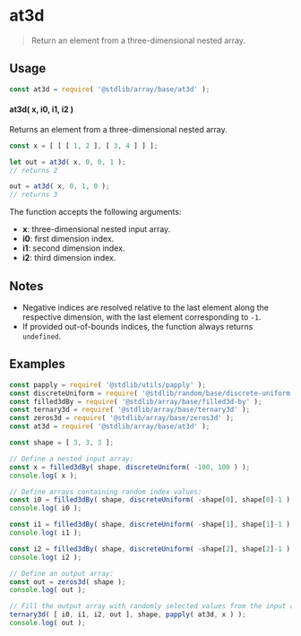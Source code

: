 <!--

@license Apache-2.0

Copyright (c) 2024 The Stdlib Authors.

Licensed under the Apache License, Version 2.0 (the "License");
you may not use this file except in compliance with the License.
You may obtain a copy of the License at

   http://www.apache.org/licenses/LICENSE-2.0

Unless required by applicable law or agreed to in writing, software
distributed under the License is distributed on an "AS IS" BASIS,
WITHOUT WARRANTIES OR CONDITIONS OF ANY KIND, either express or implied.
See the License for the specific language governing permissions and
limitations under the License.

-->

# at3d

> Return an element from a three-dimensional nested array.

<!-- Section to include introductory text. Make sure to keep an empty line after the intro `section` element and another before the `/section` close. -->

<section class="intro">

</section>

<!-- /.intro -->

<!-- Package usage documentation. -->

<section class="usage">

## Usage

```javascript
const at3d = require( '@stdlib/array/base/at3d' );
```

#### at3d( x, i0, i1, i2 )

Returns an element from a three-dimensional nested array.

```javascript
const x = [ [ [ 1, 2 ], [ 3, 4 ] ] ];

let out = at3d( x, 0, 0, 1 );
// returns 2

out = at3d( x, 0, 1, 0 );
// returns 3
```

The function accepts the following arguments:

-   **x**: three-dimensional nested input array.
-   **i0**: first dimension index.
-   **i1**: second dimension index.
-   **i2**: third dimension index.

</section>

<!-- /.usage -->

<!-- Package usage notes. Make sure to keep an empty line after the `section` element and another before the `/section` close. -->

<section class="notes">

## Notes

-   Negative indices are resolved relative to the last element along the respective dimension, with the last element corresponding to `-1`.
-   If provided out-of-bounds indices, the function always returns `undefined`.

</section>

<!-- /.notes -->

<!-- Package usage examples. -->

<section class="examples">

## Examples

<!-- eslint no-undef: "error" -->

```javascript
const papply = require( '@stdlib/utils/papply' );
const discreteUniform = require( '@stdlib/random/base/discrete-uniform' ).factory;
const filled3dBy = require( '@stdlib/array/base/filled3d-by' );
const ternary3d = require( '@stdlib/array/base/ternary3d' );
const zeros3d = require( '@stdlib/array/base/zeros3d' );
const at3d = require( '@stdlib/array/base/at3d' );

const shape = [ 3, 3, 3 ];

// Define a nested input array:
const x = filled3dBy( shape, discreteUniform( -100, 100 ) );
console.log( x );

// Define arrays containing random index values:
const i0 = filled3dBy( shape, discreteUniform( -shape[0], shape[0]-1 ) );
console.log( i0 );

const i1 = filled3dBy( shape, discreteUniform( -shape[1], shape[1]-1 ) );
console.log( i1 );

const i2 = filled3dBy( shape, discreteUniform( -shape[2], shape[2]-1 ) );
console.log( i2 );

// Define an output array:
const out = zeros3d( shape );
console.log( out );

// Fill the output array with randomly selected values from the input array:
ternary3d( [ i0, i1, i2, out ], shape, papply( at3d, x ) );
console.log( out );
```

</section>

<!-- /.examples -->

<!-- Section to include cited references. If references are included, add a horizontal rule *before* the section. Make sure to keep an empty line after the `section` element and another before the `/section` close. -->

<section class="references">

</section>

<!-- /.references -->

<!-- Section for related `stdlib` packages. Do not manually edit this section, as it is automatically populated. -->

<section class="related">

</section>

<!-- /.related -->

<!-- Section for all links. Make sure to keep an empty line after the `section` element and another before the `/section` close. -->

<section class="links">

</section>

<!-- /.links -->
